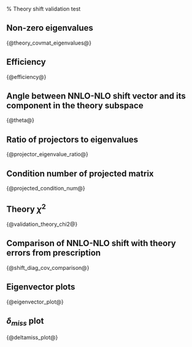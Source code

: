 % Theory shift validation test

Non-zero eigenvalues
--------------------

{@theory_covmat_eigenvalues@}

Efficiency
----------

{@efficiency@}

Angle between NNLO-NLO shift vector and its component in the theory subspace
-----------------------------------------------------------------------------------

{@theta@}

Ratio of projectors to eigenvalues
----------------------------------

{@projector_eigenvalue_ratio@}

Condition number of projected matrix
------------------------------------

{@projected_condition_num@}

Theory $\chi^2$
---------------

{@validation_theory_chi2@}

Comparison of NNLO-NLO shift with theory errors from prescription
-----------------------------------------------------------------

{@shift_diag_cov_comparison@}

Eigenvector plots
-----------------

{@eigenvector_plot@}

$\delta_{miss}$ plot
--------------------

{@deltamiss_plot@}
